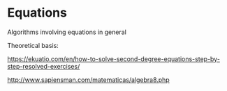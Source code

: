 # Equations

Algorithms involving equations in general

Theoretical basis:

https://ekuatio.com/en/how-to-solve-second-degree-equations-step-by-step-resolved-exercises/

http://www.sapiensman.com/matematicas/algebra8.php
